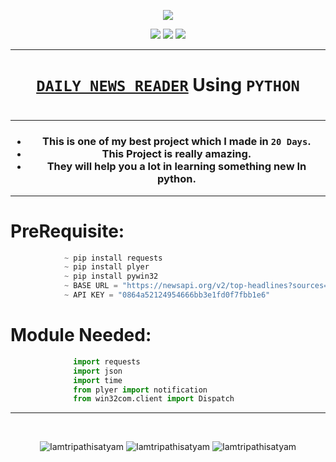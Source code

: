 <p align="center">
<img src="https://icons.iconarchive.com/icons/designcontest/ecommerce-business/128/news-icon.png" />
</p>

<p align="center">
<img src="https://forthebadge.com/images/badges/for-you.svg" />
<img src="http://ForTheBadge.com/images/badges/made-with-python.svg" />
<img src="https://forthebadge.com/images/badges/built-by-developers.svg" />
</p>

_______________________________
### <h1 align="center"><a href="https://github.com/Iamtripathisatyam/Daily_News_Notification/blob/main/News_Reader_Notification">**`DAILY NEWS READER`**</a> Using `PYTHON`<h1/>
_______________________________

<h3 align="center">
  
- This is one of my best project which I made in `20 Days`.
- This Project is really amazing.
- They will help you a lot in learning something new In python.

</h3>

_______________________________

# PreRequisite:
```python
            ~ pip install requests
            ~ pip install plyer
            ~ pip install pywin32
            ~ BASE URL = "https://newsapi.org/v2/top-headlines?sources=the-times-of-india"
            ~ API KEY = "0864a52124954666bb3e1fd0f7fbb1e6"
```             

# Module Needed:
```python 
              import requests
              import json
              import time
              from plyer import notification
              from win32com.client import Dispatch
```

_________________________________

<br/>
<p align="center">
<img src="https://badges.pufler.dev/visits/Iamtripathisatyam/Daily_News_Notification?style=for-the-badge&logo=github&logoColor=yellow" alt=Iamtripathisatyam />
<img src="https://badges.pufler.dev/updated/Iamtripathisatyam/Daily_News_Notification?style=for-the-badge&logo=github&logoColor=yellow" alt=Iamtripathisatyam />
<img src="https://badges.pufler.dev/created/Iamtripathisatyam/Daily_News_Notification?style=for-the-badge&logo=github&logoColor=yellow" alt=Iamtripathisatyam />
</p>

